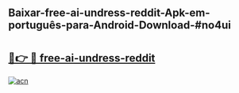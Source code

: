 ## Baixar-free-ai-undress-reddit-Apk-em-português​-para-Android-Download-#no4ui

# <h2><a href="https://ainizakaria.my?title=free-ai-undress-reddit&ref=20M">🔗👉 🔴 free-ai-undress-reddit</a></h2>

[![acn](https://github.com/user-attachments/assets/0f9c940e-d8b0-45ae-aac7-cd30a18b3e1c)](https://ainizakaria.my?title=free-ai-undress-reddit&ref=20M)

